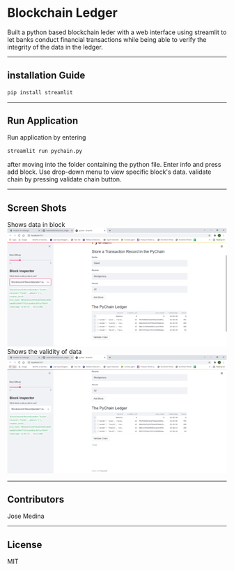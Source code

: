 # Blockchain Ledger

Built a python based blockchain leder with a web interface using streamlit to let banks conduct financial transactions while being able to verify the integrity of the data in the ledger.

---

## installation Guide

```python
pip install streamlit
```

---

## Run Application

Run application by entering 
```python
streamlit run pychain.py
```
after moving into the folder containing the python file. Enter info and press add block. Use drop-down menu to view specific block's data. validate chain by pressing validate chain button.

---

## Screen Shots
Shows data in block
![markdown_image](screenshots/block_data.PNG)
Shows the validity of data
![markdown_image](screenshots/validate.PNG)

---

## Contributors

Jose Medina

---

## License

MIT